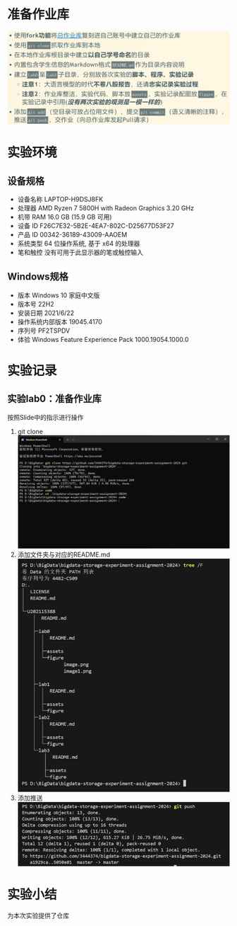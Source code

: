 # 准备作业库

![alt text](./figure/image.png)

# 实验环境

## 设备规格
* 设备名称	LAPTOP-H9DSJ8FK
* 处理器	AMD Ryzen 7 5800H with Radeon Graphics            3.20 GHz
* 机带 RAM	16.0 GB (15.9 GB 可用)
* 设备 ID	F26C7E32-5B2E-4EA7-802C-D25677D53F27
* 产品 ID	00342-36189-43009-AAOEM
* 系统类型	64 位操作系统, 基于 x64 的处理器
* 笔和触控	没有可用于此显示器的笔或触控输入

## Windows规格
* 版本	Windows 10 家庭中文版
* 版本号	22H2
* 安装日期	‎2021/‎6/‎22
* 操作系统内部版本	19045.4170
* 序列号	PF2TSPDV
* 体验	Windows Feature Experience Pack 1000.19054.1000.0

# 实验记录

## 实验lab0：准备作业库
按照Slide中的指示进行操作
1. git clone
    ![alt text](./figure/image1.png)
2. 添加文件夹与对应的README.md
   ![alt text](./figure/image2.png)
3. 添加推送
    ![alt text](./figure/image3.png)
# 实验小结
为本次实验提供了仓库